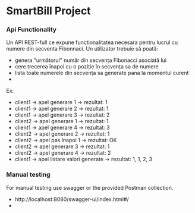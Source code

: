 # SmartBill Project

### Api Functionality

Un API REST-full ce expune functionalitatea necesara pentru lucrul cu numere din secventa Fibonnaci. Un utilizator trebuie să poată:
* genera "următorul" număr din secvența Fibonacci asociată lui
* cere trecerea înapoi cu o poziție în secvența sa de numere
* lista toate numerele din secvența sa generate pana la momentul curent
* 
Ex:
* client1 -> apel generare 1 -> rezultat: 1
* client1 -> apel generare 2 -> rezultat: 1
* client1 -> apel generare 3 -> rezultat: 2
* client2 -> apel generare 1 -> rezultat: 1
* client1 -> apel generare 4 -> rezultat: 3
* client2 -> apel generare 2 -> rezultat: 1
* client2 -> apel pas înapoi 1 -> rezultat: OK
* client2 -> apel generare 3 -> rezultat: 1
* client2 -> apel generare 4 -> rezultat: 2
* client1 -> apel listare valori generate -> rezultat: 1, 1, 2, 3

### Manual testing

For manual testing use swagger or the provided Postman collection.

* http://localhost:8080/swagger-ui/index.html#/
* 